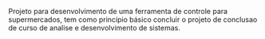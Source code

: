 Projeto para desenvolvimento de uma ferramenta de controle para supermercados, tem como princípio básico concluir o projeto de conclusao de curso de analise e desenvolvimento de sistemas.